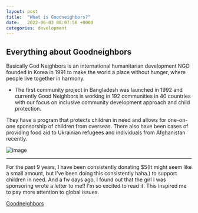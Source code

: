 ```yaml
---
layout: post
title:  "What is Goodneighbors?"
date:   2022-06-03 08:07:56 +0000
categories: development
---
```


## Everything about Goodneighbors

Basically God Neighbors is an international humanitarian development NGO founded in Korea in 1991 to make the world a place without hunger, where people live together in harmony.

- The first community project in Bangladesh was launched in 1992 and currently Good Neighbors is working in 192 communities in 40 countries with our focus on inclusive community development approach and child protection.

They have a program that protects children in need and allows for one-on-one sponsorship of children from overseas. There also have been cases of providing food aid to Ukrainian refugees and individuals from Afghanistan recently.

![image](https://res.cloudinary.com/dtiwg4oto/image/upload/v1692456311/%EC%8A%A4%ED%81%AC%EB%A6%B0%EC%83%B7_2023-08-19_234332_gpop8f.png)

---

For the past 9 years, I have been consistently donating $5(It might seem like a small amount, but I've been doing this consistently haha.) to support children in need. And a fw days ago, I found out that the girl I was sponsoring wrote a letter to me!! I'm so excited to read it. This inspired me to pay more attention to global issues.

[Goodneighbors](https://www.goodneighbors.org/)
